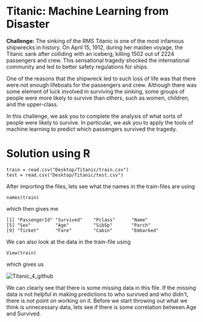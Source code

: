# Titanic: Machine Learning from Disaster 
**Challenge:** The sinking of the RMS Titanic is one of the most infamous shipwrecks in history.  On April 15, 1912, during her maiden voyage, the Titanic sank after colliding with an iceberg, killing 1502 out of 2224 passengers and crew. This sensational tragedy shocked the international community and led to better safety regulations for ships.

One of the reasons that the shipwreck led to such loss of life was that there were not enough lifeboats for the passengers and crew. Although there was some element of luck involved in surviving the sinking, some groups of people were more likely to survive than others, such as women, children, and the upper-class.

In this challenge, we ask you to complete the analysis of what sorts of people were likely to survive. In particular, we ask you to apply the tools of machine learning to predict which passengers survived the tragedy.

# Solution using R

```
train = read.csv("Desktop/Titanic/train.csv")
test = read.csv("Desktop/Titanic/test.csv")
```

After importing the files, lets see what the names in the train-files are using

```
names(train)
```

which then gives me

```
[1] "PassengerId" "Survived"    "Pclass"      "Name"       
[5] "Sex"         "Age"         "SibSp"       "Parch"      
[9] "Ticket"      "Fare"        "Cabin"       "Embarked"
````

We can also look at the data in the train-file using

```
View(train)
```
which gives us


![Titanic_4_github](https://user-images.githubusercontent.com/50455967/57469186-eb212b80-723a-11e9-87f6-6499f6b368dc.png)


We can clearly see that there is some missing data in this file. If the missing data is not helpful in making predictions to who survived and who didn't, there is not point on working on it. Before we start throwing out what we think is unnecessary data, lets see if there is some correlation between Age and Survived. 
